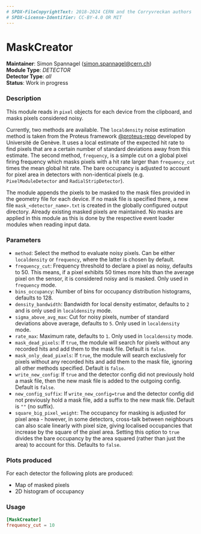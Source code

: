 ```yaml
---
# SPDX-FileCopyrightText: 2018-2024 CERN and the Corryvreckan authors
# SPDX-License-Identifier: CC-BY-4.0 OR MIT
---
```

# MaskCreator
**Maintainer**: Simon Spannagel (<simon.spannagel@cern.ch>)  
**Module Type**: *DETECTOR*  
**Detector Type**: *all*  
**Status**: Work in progress

### Description
This module reads in `pixel` objects for each device from the clipboard, and masks pixels considered noisy.

Currently, two methods are available. The `localdensity` noise estimation method is taken from the Proteus framework [@proteus-repo] developed by Université de Genève.
It uses a local estimate of the expected hit rate to find pixels that are a certain number of standard deviations away from this estimate.
The second method, `frequency`, is a simple cut on a global pixel firing frequency which masks pixels with a hit rate larger than `frequency_cut` times the mean global hit rate.
The bare occupancy is adjusted to account for pixel area in detectors with non-identical pixels (e.g. `PixelModuleDetector` and `RadialStripDetector`).

The module appends the pixels to be masked to the mask files provided in the geometry file for each device.
If no mask file is specified there, a new file `mask_<detector_name>.txt` is created in the globally configured output directory.
Already existing masked pixels are maintained.
No masks are applied in this module as this is done by the respective event loader modules when reading input data.

### Parameters
* `method`: Select the method to evaluate noisy pixels. Can be either `localdensity` or `frequency`, where the latter is chosen by default.
* `frequency_cut`: Frequency threshold to declare a pixel as noisy, defaults to 50. This means, if a pixel exhibits 50 times more hits than the average pixel on the sensor, it is considered noisy and is masked. Only used in `frequency` mode.
* `bins_occupancy`: Number of bins for occupancy distribution histograms, defaults to 128.
* `density_bandwidth`: Bandwidth for local density estimator, defaults to `2` and is only used in `localdensity` mode.
* `sigma_above_avg_max`: Cut for noisy pixels, number of standard deviations above average, defaults to `5`. Only used in `localdensity` mode.
* `rate_max`: Maximum rate, defaults to `1`. Only used in `localdensity` mode.
* `mask_dead_pixels`: If `true`, the module will search for pixels without any recorded hits and add them to the mask file. Default is `false`.
* `mask_only_dead_pixels`: If `true`, the module will search exclusively for pixels without any recorded hits and add them to the mask file, ignoring all other methods specified. Default is `false`.
* `write_new_config`: If `true` and the detector config did not previously hold a mask file, then the new mask file is added to the outgoing config. Default is `false`.
* `new_config_suffix`: If `write_new_config=true` and the detector config did not previously hold a mask file, add a suffix to the new mask file. Default is `""` (no suffix).
* `square_big_pixel_weight`: The occupancy for masking is adjusted for pixel area - however, in some detectors, cross-talk between neighbours can also scale linearly with pixel size, giving localised occupancies that increase by the square of the pixel area. Setting this option to `true` divides the bare occupancy by the area squared (rather than just the area) to account for this. Defaults to `false`.

### Plots produced
For each detector the following plots are produced:

* Map of masked pixels
* 2D histogram of occupancy

### Usage
```toml
[MaskCreator]
frequency_cut = 10
```

[@proteus-repo]: https://gitlab.cern.ch/proteus/proteus
